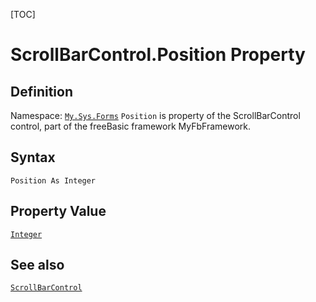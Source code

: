 [TOC]
# ScrollBarControl.Position Property

## Definition
Namespace: [`My.Sys.Forms`](My.Sys.Forms.md)
`Position` is property of the ScrollBarControl control, part of the freeBasic framework MyFbFramework.
## Syntax
```freeBasic
Position As Integer
```
## Property Value
[`Integer`]("https://www.freebasic.net/wiki/KeyPgInteger")
## See also
[`ScrollBarControl`](ScrollBarControl.md)
